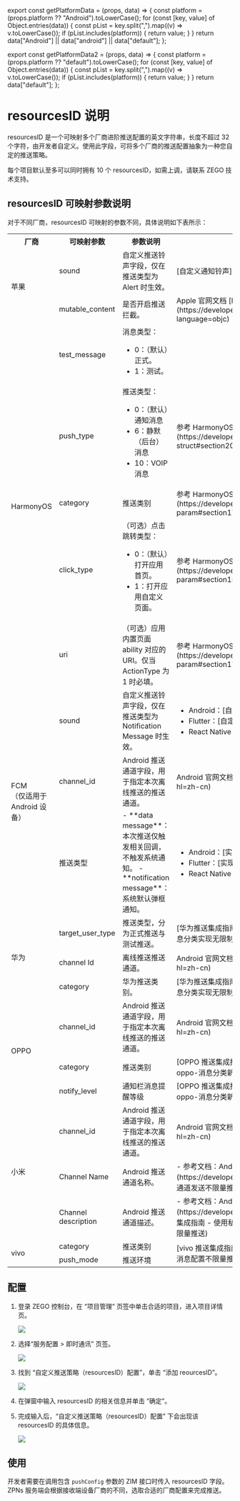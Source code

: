 export const getPlatformData = (props, data) => {
    const platform = (props.platform ?? "Android").toLowerCase();
    for (const [key, value] of Object.entries(data)) {
        const pList = key.split(",").map((v) => v.toLowerCase());
        if (pList.includes(platform)) {
            return value;
        }
    }
    return data["Android"] || data["android"] || data["default"];
};

export const getPlatformData2 = (props, data) => {
    const platform = (props.platform ?? "default").toLowerCase();
    for (const [key, value] of Object.entries(data)) {
        const pList = key.split(",").map((v) => v.toLowerCase());
        if (pList.includes(platform)) {
            return value;
        }
    }
    return data["default"];
};

# resourcesID 说明

resourcesID 是一个可映射多个厂商进阶推送配置的英文字符串，长度不超过 32 个字符，由开发者自定义。使用此字段，可将多个厂商的推送配置抽象为一种您自定的推送策略。

每个项目默认至多可以同时拥有 10 个 resourcesID，如需上调，请联系 ZEGO 技术支持。

## resourcesID 可映射参数说明

对于不同厂商，resourcesID 可映射的参数不同，具体说明如下表所示：

<table>
<tbody>
<tr>
<th>厂商</th>
<th>可映射参数</th>
<th>参数说明</th>
<th>参考文档</th>
</tr>
<tr>
<td rowspan="2">苹果</td>
<td>sound</td>
<td>自定义推送铃声字段，仅在推送类型为 Alert 时生效。</td>
<td>[自定义通知铃声](/zim-ios/offline-push-notifications/customize-notification-sound)</td>
</tr>
<tr>
<td>mutable_content</td>
<td>是否开启推送拦截。</td>
<td>Apple 官网文档 [Modifying content in newly delivered notifications](https://developer.apple.com/documentation/usernotifications/modifying_content_in_newly_delivered_notifications?language=objc)</td>
</tr>
<tr>
<td rowspan="5">HarmonyOS</td>
<td>test_message</td>
<td>消息类型：<ul><li>0：（默认）正式。</li><li>1：测试。</li></ul></td>
</tr>
<tr>
<td>push_type</td>
<td>推送类型：<ul><li>0：（默认）通知消息</li><li>6：静默（后台）消息</li><li>10：VOIP消息</li></ul></td>
<td>参考 HarmonyOS Push Kit [场景化消息 - 请求体结构说明 - Request Header](https://developer.huawei.com/consumer/cn/doc/harmonyos-references/push-scenariozed-api-request-struct#section20573634202313)</td>
</tr>
<tr>
<td>category</td>
<td>推送类别</td>
<td>参考 HarmonyOS Push Kit [场景化消息 - 请求体参数说明 - Notification](https://developer.huawei.com/consumer/cn/doc/harmonyos-references/push-scenariozed-api-request-param#section17371529101117)</td>
</tr>
<tr>
<td>click_type</td>
<td>（可选）点击跳转类型：<ul><li>0：（默认）打开应用首页。</li><li>1：打开应用自定义页面。</li></ul></td>
<td>参考 HarmonyOS Push Kit [场景化消息 - 请求体参数说明 - ClickAction - actionType](https://developer.huawei.com/consumer/cn/doc/harmonyos-references/push-scenariozed-api-request-param#section152462191216)</td>
</tr>
<tr>
<td>uri</td>
<td>（可选）应用内置页面 ability 对应的 URI。仅当 ActionType 为 1 时必填。</td>
<td>参考 HarmonyOS Push Kit [场景化消息 - 请求体参数说明 - ClickAction - uri](https://developer.huawei.com/consumer/cn/doc/harmonyos-references/push-scenariozed-api-request-param#section17371529101117)</td>
</tr>
<tr>
<td rowspan="3">FCM<br/>（仅适用于 Android 设备）</td>
<td>sound</td>
<td>自定义推送铃声字段，仅在推送类型为 Notification Message 时生效。</td>
<td><ul><li>Android：[自定义通知铃声](/zim-android/offline-push-notifications/customize-notification-sound)</li><li>Flutter：[自定义通知铃声](/zim-flutter/offline-push-notifications/customize-notification-sound)</li><li>React Native：[自定义通知铃声](/zim-rn/offline-push-notifications/customize-notification-sound)</li></ul></td>
</tr>
<tr>
<td>channel_id</td>
<td>Android 推送通道字段，用于指定本次离线推送的推送通道。</td>
<td>Android 官网文档 [创建和管理通知渠道](https://developer.android.com/develop/ui/views/notifications/channels?hl=zh-cn)</td>
</tr>
<tr>
<td>推送类型</td>
<td>
- **data message**：本次推送仅触发相关回调，不触发系统通知。
- **notification message**：系统默认弹框通知。
</td>
<td><ul><li>Android：[实现静默推送](/zim-android/offline-push-notifications/implement-silent-push-notifications)</li><li>Flutter：[实现静默推送](/zim-flutter/offline-push-notifications/implement-silent-push-notifications)</li><li>React Native：[实现静默推送](/zim-rn/offline-push-notifications/implement-silent-push-notifications)</li></ul></td>
</tr>
<tr>
<td rowspan="3">华为</td>
<td>target_user_type</td>
<td>推送类型，分为正式推送与测试推送。</td>
<td>[华为推送集成指南 - 基于消息分类实现无限制推送](/zim-android/offline-push-notifications/integrate-huawei#基于消息分类实现无限制推送)</td>
</tr>
<tr>
<td>channel Id</td>
<td>离线推送推送通道。</td>
<td>Android 官网文档 [创建和管理通知渠道](https://developer.android.com/develop/ui/views/notifications/channels?hl=zh-cn)</td>
</tr>
<tr>
<td>category</td>
<td>华为推送类别。</td>
<td>[华为推送集成指南 - 基于消息分类实现无限制推送](/zim-android/offline-push-notifications/integrate-huawei#基于消息分类实现无限制推送)</td>
</tr>
<tr>
<td rowspan="3">OPPO</td>
<td>channel_id</td>
<td>Android 推送通道字段，用于指定本次离线推送的推送通道。</td>
<td>Android 官网文档 [创建和管理通知渠道](https://developer.android.com/develop/ui/views/notifications/channels?hl=zh-cn)</td>
</tr>
<tr>
<td>category</td>
<td>推送类别</td>
<td>[OPPO 推送集成指南 - 消息分类新规申请消息分类](/zim-android/offline-push-notifications/integrate-oppo#根据-oppo-消息分类新规申请消息分类)</td>
</tr>
<tr>
<td>notify_level</td>
<td>通知栏消息提醒等级</td>
<td>[OPPO 推送集成指南 - 消息分类新规申请消息分类](/zim-android/offline-push-notifications/integrate-oppo#根据-oppo-消息分类新规申请消息分类)</td>
</tr>
<tr>
<td rowspan="3">小米</td>
<td>channel_id</td>
<td>Android 推送通道字段，用于指定本次离线推送的推送通道。</td>
<td>Android 官网文档 [创建和管理通知渠道](https://developer.android.com/develop/ui/views/notifications/channels?hl=zh-cn)</td>
</tr>
<tr>
<td>Channel Name</td>
<td>Android 推送通道名称。</td>
<td>
- 参考文档：Android 官网文档 [创建和管理通知渠道](https://developer.android.com/develop/ui/views/notifications/channels?hl=zh-cn)
- 在 ZEGO 中的应用：[使用私信通道发送不限量推送](/zim-android/offline-push-notifications/integrate-xiaomi)
</td>
</tr>
<tr>
<td>Channel description</td>
<td>Android 推送通道描述。</td>
<td>
- 参考文档：Android 官网文档 [创建和管理通知渠道](https://developer.android.com/develop/ui/views/notifications/channels?hl=zh-cn)
- 在 ZEGO 中的应用：[小米推送集成指南 - 使用私信通道无限制推送](/zim-android/offline-push-notifications/integrate-xiaomi#基于系统消息配置不限量推送)
</td>
</tr>
<tr>
<td rowspan="2">vivo</td>
<td>category</td>
<td>推送类别</td>
<td rowspan="2">[vivo 推送集成指南 - 基于系统消息配置不限量推送](/zim-android/offline-push-notifications/integrate-vivo#基于系统消息配置不限量推送)</td>
</tr>
<tr>
<td>push_mode</td>
<td>推送环境</td>
</tr>
</tbody>
</table>

## 配置

1. 登录 ZEGO 控制台，在 “项目管理” 页签中单击合适的项目，进入项目详情页。

    <Frame width="512" height="auto" caption=""><img src="https://doc-media.zego.im/sdk-doc/Pics/ZIM/OfflinePush/Enter_project_1.jpeg" /></Frame>

2. 选择“服务配置 > 即时通讯” 页签。

    <Frame width="512" height="auto" caption=""><img src="https://doc-media.zego.im/sdk-doc/Pics/ZIM/OfflinePush/Add_1.jpeg" /></Frame>

3. 找到 “自定义推送策略（resourcesID）配置”，单击 “添加 reourcesID”。

    <Frame width="512" height="auto" caption=""><img src="https://doc-media.zego.im/sdk-doc/Pics/ZIM/OfflinePush/resouceID.jpeg" /></Frame>

4. 在弹窗中输入 resourcesID 的相关信息并单击 “确定”。

5. 完成输入后，“自定义推送策略（resourcesID）配置” 下会出现该 resourcesID 的具体信息。

    <Frame width="512" height="auto" caption=""><img src="https://doc-media.zego.im/sdk-doc/Pics/ZIM/OfflinePush/Copy_1.jpeg" /></Frame>

## 使用

开发者需要在调用包含 `pushConfig` 参数的 ZIM 接口时传入 resourcesID 字段。ZPNs 服务端会根据接收端设备厂商的不同，选取合适的厂商配置来完成推送。
